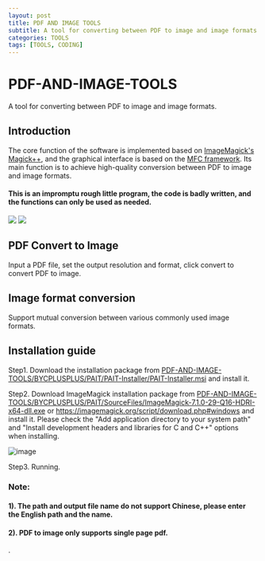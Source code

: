 ```yaml
---
layout: post
title: PDF AND IMAGE TOOLS
subtitle: A tool for converting between PDF to image and image formats.
categories: TOOLS
tags: [TOOLS, CODING]
---
```


# PDF-AND-IMAGE-TOOLS
A tool for converting between PDF to image and image formats.
## Introduction
The core function of the software is implemented based on [ImageMagick's Magick++](https://imagemagick.org/script/magick++.php), and the graphical interface is based on the [MFC framework](https://docs.microsoft.com/en-us/cpp/mfc/framework-mfc?view=msvc-170). Its main function is to achieve high-quality conversion between PDF to image and image formats.

#### This is an impromptu rough little program, the code is badly written, and the functions can only be used as needed.
<img src="https://github.com/Dot4diw/PDF-AND-IMAGE-TOOLS/blob/main/BYCPLUSPLUS/PAIT/SourceFiles/PAIT-Screenshot.jpg"> <img src = "https://github.com/Dot4diw/PDF-AND-IMAGE-TOOLS/blob/main/BYCPLUSPLUS/PAIT/SourceFiles/Screenshot1.jpg">

## PDF Convert to Image
Input a PDF file, set the output resolution and format, click convert to convert PDF to image.

## Image format conversion
Support mutual conversion between various commonly used image formats.

## Installation guide
Step1. Download the installation package from [PDF-AND-IMAGE-TOOLS/BYCPLUSPLUS/PAIT/PAIT-Installer/PAIT-Installer.msi](https://github.com/Dot4diw/PDF-AND-IMAGE-TOOLS/blob/main/BYCPLUSPLUS/PAIT/PAIT-Installer/PAIT-Installer.msi) and install it.

Step2. Download ImageMagick installation package from [PDF-AND-IMAGE-TOOLS/BYCPLUSPLUS/PAIT/SourceFiles/ImageMagick-7.1.0-29-Q16-HDRI-x64-dll.exe](https://github.com/Dot4diw/PDF-AND-IMAGE-TOOLS/blob/main/BYCPLUSPLUS/PAIT/SourceFiles/ImageMagick-7.1.0-29-Q16-HDRI-x64-dll.exe) or https://imagemagick.org/script/download.php#windows and install it. Please check the "Add application directory to your system path" and "Install development headers and libraries for C and C++" options when installing.

![image](https://github.com/Dot4diw/PDF-AND-IMAGE-TOOLS/blob/main/BYCPLUSPLUS/PAIT/SourceFiles/ImageMagick-Install-Guide.jpg)

Step3. Running.

### Note: 
#### 1). The path and output file name do not support Chinese, please enter the English path and the name.
#### 2). PDF to image only supports single page pdf.
.
